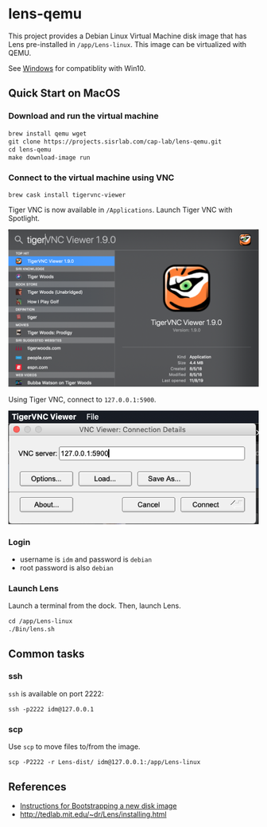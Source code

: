 # lens-qemu

This project provides a Debian Linux Virtual Machine disk image that has Lens pre-installed in `/app/Lens-linux`.
This image can be virtualized with QEMU.

See [Windows](docs/Windows.md) for compatiblity with Win10.

## Quick Start on MacOS

### Download and run the virtual machine

```
brew install qemu wget
git clone https://projects.sisrlab.com/cap-lab/lens-qemu.git
cd lens-qemu
make download-image run
```

### Connect to the virtual machine using VNC

```
brew cask install tigervnc-viewer
```

Tiger VNC is now available in `/Applications`.
Launch Tiger VNC with Spotlight.

![Launch Tiger VNC](docs/spotlight-launch-tigervnc.png)

Using Tiger VNC, connect to `127.0.0.1:5900`.

![Tiger VNC Connect Screen](docs/tigervnc-connect-screen.png)

### Login

- username is `idm` and password is `debian`
- root password is also `debian`

### Launch Lens

Launch a terminal from the dock.
Then, launch Lens.

```
cd /app/Lens-linux
./Bin/lens.sh
```

## Common tasks

### ssh

`ssh` is available on port 2222:

```
ssh -p2222 idm@127.0.0.1
```

### scp

Use `scp` to move files to/from the image.

```
scp -P2222 -r Lens-dist/ idm@127.0.0.1:/app/Lens-linux
```

## References

- [Instructions for Bootstrapping a new disk image](docs/Bootstrap.md)
- http://tedlab.mit.edu/~dr/Lens/installing.html
